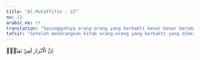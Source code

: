 ```yaml
---
title: "Al-Mutaffifin - 22"
no: 22
arabic_no: ٢٢
translation: "Sesungguhnya orang-orang yang berbakti benar-benar berada dalam (surga yang penuh) kenikmatan,"
tafsir: "Setelah menerangkan kitab orang-orang yang berbakti yang diberi nama 'Illiyyun, lalu Allah menerangkan keadaan orang yang berbakti (al-abrar) itu secara terperinci. Sesungguhnya mereka yang membenarkan apa-apa yang dibawa oleh Muhammad saw itu, benar-benar berada dalam kenikmatan yang besar, yaitu surga."
---
```


اِنَّ الْاَبْرَارَ لَفِيْ نَعِيْمٍۙ
